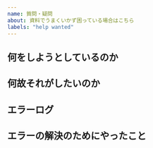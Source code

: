```yaml
---
name: 質問・疑問
about: 資料でうまくいかず困っている場合はこちら
labels: "help wanted"
---
```


## 何をしようとしているのか

## 何故それがしたいのか

## エラーログ

## エラーの解決のためにやったこと
